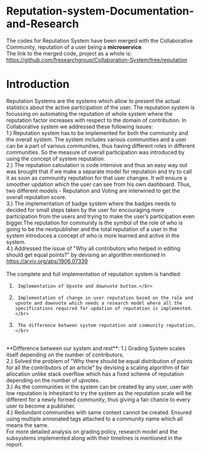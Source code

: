 # Reputation-system-Documentation-and-Research

The codes for Reputation System have been merged with the Collaborative Community, reputation of a user being a **microservice**. </br>
The link to the merged code, project as a whole is: 
https://github.com/fresearchgroup/Collaboration-System/tree/reputation</br>

# Introduction
Reputation Systems are the systems which allow to present the actual statistics about the active participation of the user. The reputation system is focussing on automating the reputation of whole system where the reputation factor increases with respect to the domain of contribution. In Collaborative system we addressed these following issues:</br>
1.) Reputation system has to be implemented for both the community and the overall system. The system includes various communities and a user can be a part of various communities, thus having different roles in different communities. So the measure of overall participation was introduced by using the concept of system reputation.</br>
2.) The reputation calculation is code intensive and thus an easy way out was brought that if we make a separate model for reputation and try to call it as soon as community reputation for that user changes. It will ensure a smoother updation which the user can see from his own dashboard. Thus, two different models - Reputation and Voting are interwined to get the overall reputation score.</br>
3.) The implementation of badge system where the badges needs to decided for small steps taken by the user for encouraging more participation from the users and trying to make the user’s participation even bigger.The reputation for community is the symbol of the role of who is going to be the nextpublisher and the total reputation of a user in the system introduces a concept of who is more learned and active in the system.</br>
4.) Addressed the issue of "Why all contributors who helped in editing should get equal points?" by devising an algorithm mentioned in https://arxiv.org/abs/1906.07339</br>
</br>
The complete and full implementation of reputation system is handled:
1.      Implementation of Upvote and downvote button.</br>
2.      Implementation of change in user reputation based on the role and upvote and downvote which needs a research model where all the specifications required for updation of reputation is implemented. </br>
3.      The difference between system reputation and community reputation. </br>
</br>
**Difference between our system and rest**: 
1.) Grading System scales itself depending on the number of contributors.</br>
2.)  Solved the problem of ”Why there should be equal distribution of points for all the contributors of an
article” by devising a scaling algorithm of fair allocation unlike stack overflow which has a fixed scheme of reputation depending on the number of upvotes.</br>
3.) As the communities in the system can be created by any user, user with low reputation is inhesitant to try the system as the reputation scale will be different for a newly formed community, thus giving a fair chance to every user to become a publisher.</br>
4.) Redundant communities with same context cannot be created. Ensured using multiple annonated tags attached to a community name which all means the same.</br>
For more detailed analysis on grading policy, research model and the subsystems implemented along with their timelines is mentioned in the report.

